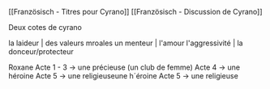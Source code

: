 [[Französisch - Titres pour Cyrano]]
[[Französisch - Discussion de Cyrano]]

Deux cotes de cyrano 

la laideur | des valeurs mroales
un menteur | l'amour 
l'aggressivité | la donceur/protecteur 

Roxane
Acte 1 - 3 ->  une précieuse (un club de femme)
Acte 4 -> une héroine 
Acte 5 -> une religieuseune h´éroine 
Acte 5 -> une religieuse